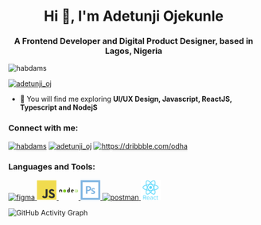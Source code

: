 <h1 align="center">Hi 👋, I'm Adetunji Ojekunle</h1>
<h3 align="center">A Frontend Developer and Digital Product Designer, based in Lagos, Nigeria</h3>

<p align="left"> <img src="https://komarev.com/ghpvc/?username=habdams&label=Profile%20views&color=0e75b6&style=flat" alt="habdams" /> </p>

<p align="left"> <a href="https://twitter.com/adetunji_oj" target="blank"><img src="https://img.shields.io/twitter/follow/adetunji_oj?logo=twitter&style=for-the-badge" alt="adetunji_oj" /></a> </p>

<!-- - 👨‍💻 All of my projects are available at [dev-adetunjio.netlify.app](https://dev-adetunjio.netlify.app/) -->

- 💬 You will find me exploring **UI/UX Design, Javascript, ReactJS, Typescript and NodejS**

<h3 align="left">Connect with me:</h3>
<p align="left">
<a href="https://codepen.io/habdams" target="blank"><img align="center" src="https://cdn.jsdelivr.net/npm/simple-icons@3.0.1/icons/codepen.svg" alt="habdams" height="30" width="40" /></a>
<a href="https://twitter.com/adetunji_oj" target="blank"><img align="center" src="https://cdn.jsdelivr.net/npm/simple-icons@3.0.1/icons/twitter.svg" alt="adetunji_oj" height="30" width="40" /></a>
<a href="https://dribbble.com/odha" target="blank"><img align="center" src="https://cdn.jsdelivr.net/npm/simple-icons@3.0.1/icons/dribbble.svg" alt="https://dribbble.com/odha" height="30" width="40" /></a>
</p>

<h3 align="left">Languages and Tools:</h3>
<p align="left"> <a href="https://www.figma.com/" target="_blank"> <img src="https://www.vectorlogo.zone/logos/figma/figma-icon.svg" alt="figma" width="40" height="40"/> </a>  <a href="https://developer.mozilla.org/en-US/docs/Web/JavaScript" target="_blank"> <img src="https://raw.githubusercontent.com/devicons/devicon/master/icons/javascript/javascript-original.svg" alt="javascript" width="40" height="40"/> </a> <a href="https://nodejs.org" target="_blank"> <img src="https://raw.githubusercontent.com/devicons/devicon/master/icons/nodejs/nodejs-original-wordmark.svg" alt="nodejs" width="40" height="40"/> </a> <a href="https://www.photoshop.com/en" target="_blank"> <img src="https://raw.githubusercontent.com/devicons/devicon/master/icons/photoshop/photoshop-line.svg" alt="photoshop" width="40" height="40"/> </a> <a href="https://postman.com" target="_blank"> <img src="https://www.vectorlogo.zone/logos/getpostman/getpostman-icon.svg" alt="postman" width="40" height="40"/> </a> <a href="https://reactjs.org/" target="_blank"> <img src="https://raw.githubusercontent.com/devicons/devicon/master/icons/react/react-original-wordmark.svg" alt="react" width="40" height="40"/> </a> </p>

![GitHub Activity Graph](https://activity-graph.herokuapp.com/graph?username=habdams&bg_color=000000&color=4fff67&line=50C878&point=023020&area=true&hide_border=true)

